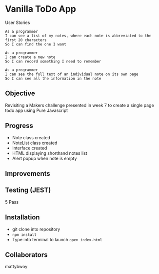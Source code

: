 # Vanilla ToDo App

User Stories

```
As a programmer
I can see a list of my notes, where each note is abbreviated to the first 20 characters
So I can find the one I want

As a programmer
I can create a new note
So I can record something I need to remember

As a programmer
I can see the full text of an individual note on its own page
So I can see all the information in the note

```

## Objective
Revisiting a Makers challenge presented in week 7 to create a single page todo app using Pure Javascript

## Progress
- Note class created
- NoteList class created
- Interface created
- HTML displaying shorthand notes list
- Alert popup when note is empty

## Improvements

## Testing (JEST)
5 Pass

## Installation
- git clone into repository
- ```npm install```
- Type into terminal to launch ```open index.html```


## Collaborators
mattybwoy